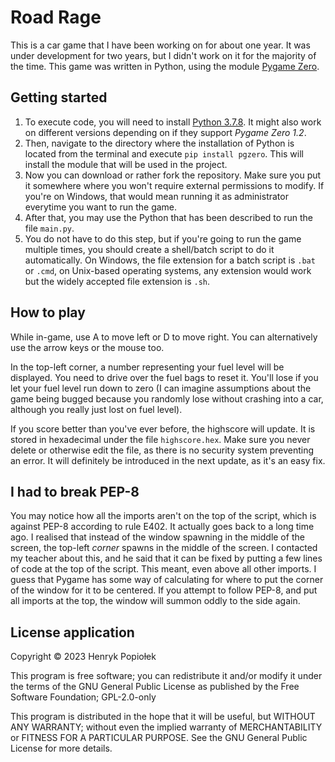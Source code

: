 # Road Rage

This is a car game that I have been working on for about one year. It was under development for two years, but I didn't
work on it for the majority of the time. This game was written in Python, using the
module [Pygame Zero](https://pygame-zero.readthedocs.io).

## Getting started

1. To execute code, you will need to install [Python 3.7.8](https://www.python.org/downloads/release/python-378). It
   might also work on different versions depending on if they support *Pygame Zero 1.2*.
2. Then, navigate to the directory where the installation of Python is located from the terminal and
   execute `pip install pgzero`. This will install the module that will be used in the project.
3. Now you can download or rather fork the repository. Make sure you put it somewhere where you won't require external
   permissions to modify. If you're on Windows, that would mean running it as administrator everytime you want to run
   the game.
4. After that, you may use the Python that has been described to run the file `main.py`.
5. You do not have to do this step, but if you're going to run the game multiple times, you should create a shell/batch
   script to do it automatically. On Windows, the file extension for a batch script is `.bat` or `.cmd`, on Unix-based
   operating systems, any extension would work but the widely accepted file extension is `.sh`.

## How to play

While in-game, use A to move left or D to move right. You can alternatively use the arrow keys or the mouse too.

In the top-left corner, a number representing your fuel level will be displayed. You need to drive over the fuel bags to
reset it. You'll lose if you let your fuel level run down to zero (I can imagine assumptions about the game being bugged
because you randomly lose without crashing into a car, although you really just lost on fuel level).

If you score better than you've ever before, the highscore will update. It is stored in hexadecimal under the
file `highscore.hex`. Make sure you never delete or otherwise edit the file, as there is no security system preventing
an error. It will definitely be introduced in the next update, as it's an easy fix.

## I had to break PEP-8

You may notice how all the imports aren't on the top of the script, which is against PEP-8 according to rule E402. It
actually goes back to a long time ago. I realised that instead of the window spawning in the middle of the screen, the
top-left *corner* spawns in the middle of the screen. I contacted my teacher about this, and he said that it can be
fixed by putting a few lines of code at the top of the script. This meant, even above all other imports. I guess that
Pygame has some way of calculating for where to put the corner of the window for it to be centered. If you attempt to
follow PEP-8, and put all imports at the top, the window will summon oddly to the side again.

## License application

Copyright &copy; 2023 Henryk Popioɫek

This program is free software; you can redistribute it and/or modify it under the terms of the GNU General Public License as published by the Free Software Foundation; GPL-2.0-only

This program is distributed in the hope that it will be useful, but WITHOUT ANY WARRANTY; without even the implied warranty of MERCHANTABILITY or FITNESS FOR A PARTICULAR PURPOSE. See the GNU General Public License for more details.